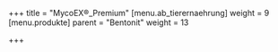 +++
title = "MycoEX®_Premium"
[menu.ab_tierernaehrung]
weight = 9
[menu.produkte]
parent = "Bentonit"
weight = 13

+++
